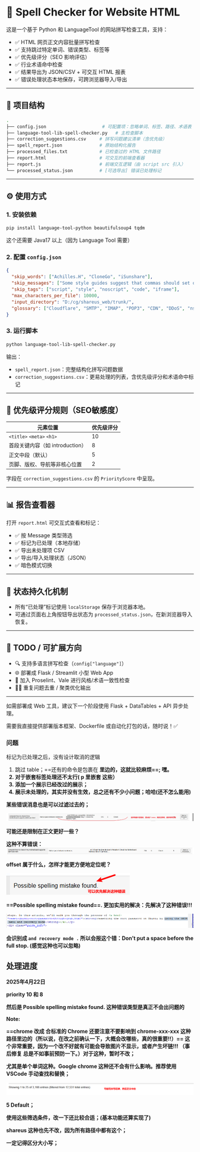 # 📝 Spell Checker for Website HTML

这是一个基于 Python 和 LanguageTool 的网站拼写检查工具，支持：

- ✅ HTML 网页正文内容批量拼写检查
- ✅ 支持跳过特定单词、错误类型、标签等
- ✅ 优先级评分（SEO 影响评估）
- ✅ 行业术语命中检查
- ✅ 结果导出为 JSON/CSV + 可交互 HTML 报表
- ✅ 错误处理状态本地保存，可跨浏览器导入/导出

------

## 📁 项目结构

```bash
.
├── config.json                     # 可配置项：忽略单词、标签、路径、术语表
├── language-tool-lib-spell-checker.py   # 主检查脚本
├── correction_suggestions.csv     # 拼写问题建议清单（含优先级）
├── spell_report.json              # 原始结构化报告
├── processed_files.txt            # 已检查过的 HTML 文件路径
├── report.html                    # 可交互的前端查看器
├── report.js                      # 前端交互逻辑（由 script src 引入）
└── processed_status.json          # [可选导出] 错误已处理标记
```

------

## ⚙️ 使用方式

### 1. 安装依赖

```bash
pip install language-tool-python beautifulsoup4 tqdm
```

这个还需要 Java17 以上（因为 Language Tool 需要）

### 2. 配置 `config.json`

```json
{
  "skip_words": ["Achilles.H", "CloneGo", "iSunshare"],
  "skip_messages": ["Some style guides suggest that commas should set off the year in a month-day-year date"],
  "skip_tags": ["script", "style", "noscript", "code", "iframe"],
  "max_characters_per_file": 10000,
  "input_directory": "D:/cg/shareus_web/trunk/",
  "glossary": ["Cloudflare", "SMTP", "IMAP", "POP3", "CDN", "DDoS", "nslookup"]
}
```

### 3. 运行脚本

```bash
python language-tool-lib-spell-checker.py
```

输出：

- `spell_report.json`：完整结构化拼写问题数据
- `correction_suggestions.csv`：更易处理的列表，含优先级评分和术语命中标记

------

## 🧠 优先级评分规则（SEO敏感度）

| 元素位置                        | 优先级评分 |
| ------------------------------- | ---------- |
| `<title>` `<meta>` `<h1>`       | 10         |
| 首段关键内容（如 introduction） | 8          |
| 正文中段（默认）                | 5          |
| 页脚、版权、导航等非核心位置    | 2          |

字段在 `correction_suggestions.csv` 的 `PriorityScore` 中呈现。

------

## 📊 报告查看器

打开 `report.html` 可交互式查看和标记：

- ✅ 按 Message 类型筛选
- ✅ 标记为已处理（本地存储）
- ✅ 导出未处理项 CSV
- ✅ 导出/导入处理状态（JSON）
- ✅ 暗色模式切换

------

## 🔐 状态持久化机制

- 所有“已处理”标记使用 `localStorage` 保存于浏览器本地。
- 可通过页面右上角按钮导出状态为 `processed_status.json`，在新浏览器导入恢复。

------

## 🧩 TODO / 可扩展方向

- 🔍 支持多语言拼写检查（`config["language"]`）
- 🌐 部署成 Flask / Streamlit 小型 Web App
- 📏 加入 Proselint、Vale 进行风格/术语一致性检查
- 🕵🏻 重复问题去重 / 聚类优化输出

------

如需部署成 Web 工具，建议下一个阶段使用 Flask + DataTables + API 异步处理。

需要我直接提供部署版本框架、Dockerfile 或自动化打包的话，随时说！✅

### 问题

标记为已处理之后，没有设计取消的逻辑

1. 跳过 table；==还有的命令是包裹在 <b> 里边的，这就比较麻烦==; 嘿。
2. 对于嵌套标签处理还不太行( p 里嵌套 <strong> <b> 这些）
2. 添加一个展示已经改过的展示；
2. 展示未处理的，其实并没有生效，**总之还有不少小问题**；哈哈(还不怎么能用)

某些错误消息也是可以过滤过去的；

![image-20250422164118679](assets/Readme-spell-checker/image-20250422164118679.png)

可能还是限制在正文更好一些？

这种不算错误：
![image-20250422164226242](assets/Readme-spell-checker/image-20250422164226242.png)

offset 属于什么，怎样才能更方便地定位呢？

![image-20250422165714225](assets/Readme-spell-checker/image-20250422165714225.png)

==Possible spelling mistake found==. 更加实用的解决：先解决了这种错误!!!

![image-20250422170723456](assets/Readme-spell-checker/image-20250422170723456.png)

会识别成 `and recovery mode .` 所以会报这个错：Don’t put a space before the full stop. (感觉这种也可以忽略)

## 处理进度

2025年4月22日 

priority 10 和 8

然后是 Possible spelling mistake found. **这种错误类型是真正不会出问题的**

Note:

==chrome 改成 合标准的 Chrome 还要注意不要影响到 chrome-xxx-xxx 这种路径里边的（所以说，在改之前确认一下，大概会改哪些，真的很重要!!）== 这个非常重要，因为一个改不好就有可能会导致图片不显示，或者产生坏链!!! （事后修复 总是不如事前预防一下。）对于这种，暂时不改；

尤其是单个单词这种。Google chrome 这种还不会有什么影响。推荐使用 VSCode 手动查找和替换；

![image-20250422175429710](assets/Readme-spell-checker/image-20250422175429710.png)

5 Default；	

使用这些筛选条件，改一下还比较合适；(基本功能还算实现了)

shareus 这种也先不改，因为所有路径中都有这个；

一定记得区分大小写；





